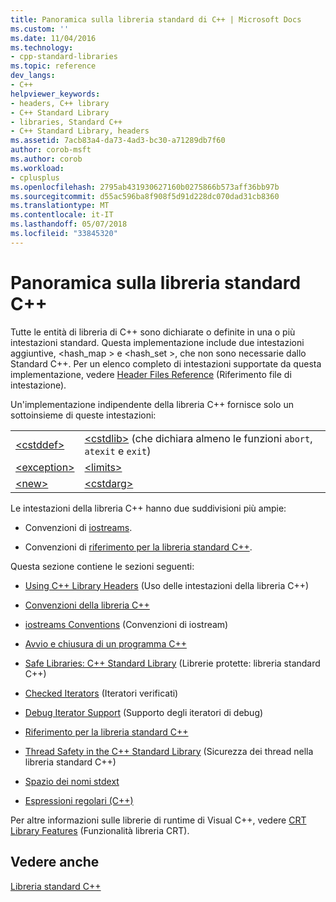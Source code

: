 ```yaml
---
title: Panoramica sulla libreria standard di C++ | Microsoft Docs
ms.custom: ''
ms.date: 11/04/2016
ms.technology:
- cpp-standard-libraries
ms.topic: reference
dev_langs:
- C++
helpviewer_keywords:
- headers, C++ library
- C++ Standard Library
- libraries, Standard C++
- C++ Standard Library, headers
ms.assetid: 7acb83a4-da73-4ad3-bc30-a71289db7f60
author: corob-msft
ms.author: corob
ms.workload:
- cplusplus
ms.openlocfilehash: 2795ab431930627160b0275866b573aff36bb97b
ms.sourcegitcommit: d55ac596ba8f908f5d91d228dc070dad31cb8360
ms.translationtype: MT
ms.contentlocale: it-IT
ms.lasthandoff: 05/07/2018
ms.locfileid: "33845320"
---
```

# <a name="c-standard-library-overview"></a>Panoramica sulla libreria standard C++

Tutte le entità di libreria di C++ sono dichiarate o definite in una o più intestazioni standard. Questa implementazione include due intestazioni aggiuntive, \<hash_map > e \<hash_set >, che non sono necessarie dallo Standard C++. Per un elenco completo di intestazioni supportate da questa implementazione, vedere [Header Files Reference](../standard-library/cpp-standard-library-header-files.md) (Riferimento file di intestazione).

Un'implementazione indipendente della libreria C++ fornisce solo un sottoinsieme di queste intestazioni:

|||
|-|-|
|[\<cstddef>](../standard-library/cstddef.md)|[\<cstdlib>](../standard-library/cstdlib.md) (che dichiara almeno le funzioni `abort`, `atexit` e `exit`)|
|[\<exception>](../standard-library/exception.md)|[\<limits>](../standard-library/limits.md)|
|[\<new>](../standard-library/new.md)|[\<cstdarg>](../standard-library/cstdarg.md)|

Le intestazioni della libreria C++ hanno due suddivisioni più ampie:

- Convenzioni di [iostreams](../standard-library/iostreams-conventions.md).

- Convenzioni di [riferimento per la libreria standard C++](../standard-library/cpp-standard-library-reference.md).

Questa sezione contiene le sezioni seguenti:

- [Using C++ Library Headers](../standard-library/using-cpp-library-headers.md) (Uso delle intestazioni della libreria C++)

- [Convenzioni della libreria C++](../standard-library/cpp-library-conventions.md)

- [iostreams Conventions](../standard-library/iostreams-conventions.md) (Convenzioni di iostream)

- [Avvio e chiusura di un programma C++](../standard-library/cpp-program-startup-and-termination.md)

- [Safe Libraries: C++ Standard Library](../standard-library/safe-libraries-cpp-standard-library.md) (Librerie protette: libreria standard C++)

- [Checked Iterators](../standard-library/checked-iterators.md) (Iteratori verificati)

- [Debug Iterator Support](../standard-library/debug-iterator-support.md) (Supporto degli iteratori di debug)

- [Riferimento per la libreria standard C++](../standard-library/cpp-standard-library-reference.md)

- [Thread Safety in the C++ Standard Library](../standard-library/thread-safety-in-the-cpp-standard-library.md) (Sicurezza dei thread nella libreria standard C++)

- [Spazio dei nomi stdext](../standard-library/stdext-namespace.md)

- [Espressioni regolari (C++)](../standard-library/regular-expressions-cpp.md)

Per altre informazioni sulle librerie di runtime di Visual C++, vedere [CRT Library Features](../c-runtime-library/crt-library-features.md) (Funzionalità libreria CRT).

## <a name="see-also"></a>Vedere anche

[Libreria standard C++](../standard-library/cpp-standard-library-reference.md)<br/>
